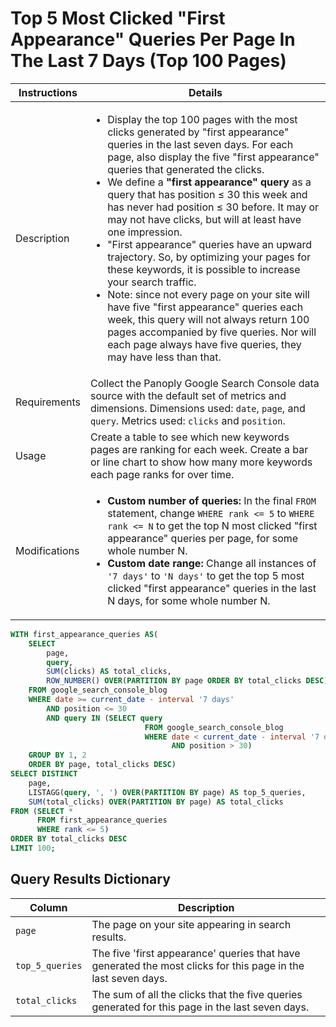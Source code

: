 # Top 5 Most Clicked "First Appearance" Queries Per Page In The Last 7 Days (Top 100 Pages)

Instructions | Details
---|---
Description | <ul><li>Display the top 100 pages with the most clicks generated by "first appearance" queries in the last seven days. For each page, also display the five "first appearance" queries that generated the clicks.</li><li>We define a <b>"first appearance" query</b> as a query that has position ≤ 30 this week and has never had position ≤ 30 before. It may or may not have clicks, but will at least have one impression.</li><li>"First appearance" queries have an upward trajectory. So, by optimizing your pages for these keywords, it is possible to increase your search traffic.</li><li>Note: since not every page on your site will have five "first appearance" queries each week, this query will not always return 100 pages accompanied by five queries. Nor will each page always have five queries, they may have less than that.</li></ul>
Requirements | Collect the Panoply Google Search Console data source with the default set of metrics and dimensions. Dimensions used: `date`, `page`, and `query`. Metrics used: `clicks` and `position`.
Usage | Create a table to see which new keywords pages are ranking for each week. Create a bar or line chart to show how many more keywords each page ranks for over time.
Modifications | <ul><li><b>Custom number of queries: </b>In the final `FROM` statement, change `WHERE rank <= 5` to `WHERE rank <= N` to get the top N most clicked "first appearance" queries per page, for some whole number N.</li> <li><b>Custom date range: </b>Change all instances of `'7 days'` to `'N days'` to get the top 5 most clicked "first appearance" queries in the last N days, for some whole number N.</li></ul>

```sql
WITH first_appearance_queries AS(
    SELECT
        page,
        query,
        SUM(clicks) AS total_clicks,
        ROW_NUMBER() OVER(PARTITION BY page ORDER BY total_clicks DESC) AS rank
    FROM google_search_console_blog
    WHERE date >= current_date - interval '7 days'
		AND position <= 30
        AND query IN (SELECT query
							  FROM google_search_console_blog
                     	      WHERE date < current_date - interval '7 days'
                          			AND position > 30)
    GROUP BY 1, 2
    ORDER BY page, total_clicks DESC)
SELECT DISTINCT
	page,
	LISTAGG(query, ', ') OVER(PARTITION BY page) AS top_5_queries,
	SUM(total_clicks) OVER(PARTITION BY page) AS total_clicks
FROM (SELECT * 
	  FROM first_appearance_queries
	  WHERE rank <= 5)
ORDER BY total_clicks DESC
LIMIT 100;
```

## Query Results Dictionary
Column | Description
---|---
`page`| The page on your site appearing in search results.
`top_5_queries`| The five 'first appearance' queries that have generated the most clicks for this page in the last seven days.
`total_clicks`| The sum of all the clicks that the five queries generated for this page in the last seven days.